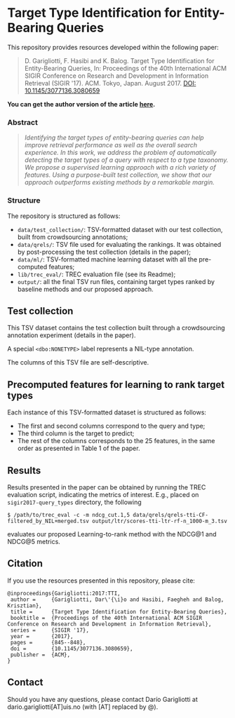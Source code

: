 # Target Type Identification for Entity-Bearing Queries

This repository provides resources developed within the following paper:

> D. Garigliotti, F. Hasibi and K. Balog. Target Type Identification for Entity-Bearing Queries, In: Proceedings of the 40th International ACM SIGIR Conference on Research and Development in Information Retrieval (SIGIR '17). ACM. Tokyo, Japan. August 2017. [DOI: 10.1145/3077136.3080659](https://doi.org/10.1145/3077136.3080659)

**You can get the author version of the article [here](https://arxiv.org/abs/1705.06056).**

### Abstract

> *Identifying the target types of entity-bearing queries can help improve retrieval performance as well as the overall search experience. In this work, we address the problem of automatically detecting the target types of a query with respect to a type taxonomy. We propose a supervised learning approach with a rich variety of features. Using a purpose-built test collection, we show that our approach outperforms existing methods by a remarkable margin.* 


### Structure

The repository is structured as follows:

- `data/test_collection/`: TSV-formatted dataset with our test collection, built from crowdsourcing annotations;
- `data/qrels/`: TSV file used for evaluating the rankings. It was obtained by post-processing the test collection (details in the paper);
- `data/ml/`: TSV-formatted machine learning dataset with all the pre-computed features;
- `lib/trec_eval/`: TREC evaluation file (see its Readme);
- `output/`:  all the final TSV run files, containing target types ranked by baseline methods and our proposed approach.


## Test collection

This TSV dataset contains the test collection built through a crowdsourcing annotation experiment (details in the paper).

A special `<dbo:NONETYPE>` label represents a NIL-type annotation.

The columns of this TSV file are self-descriptive.


## Precomputed features for learning to rank target types

Each instance of this TSV-formatted dataset is structured as follows:

- The first and second columns correspond to the query and type;
- The third column is the target to predict;
- The rest of the columns corresponds to the 25 features, in the same order as presented in Table 1 of the paper.


## Results

Results presented in the paper can be obtained by running the TREC evaluation script, indicating the metrics of interest.
E.g., placed on `sigir2017-query_types` directory, the following
```
$ /path/to/trec_eval -c -m ndcg_cut.1,5 data/qrels/qrels-tti-CF-filtered_by_NIL+merged.tsv output/ltr/scores-tti-ltr-rf-n_1000-m_3.tsv
```
evaluates our proposed Learning-to-rank method with the NDCG@1 and NDCG@5 metrics.


## Citation

If you use the resources presented in this repository, please cite:

```
@inproceedings{Garigliotti:2017:TTI,
 author =     {Garigliotti, Dar\'{\i}o and Hasibi, Faegheh and Balog, Krisztian},
 title =      {Target Type Identification for Entity-Bearing Queries},
 booktitle =  {Proceedings of the 40th International ACM SIGIR Conference on Research and Development in Information Retrieval},
 series =     {SIGIR '17},
 year =       {2017},
 pages =      {845--848},
 doi =        {10.1145/3077136.3080659},
 publisher =  {ACM},
}
```


## Contact

Should you have any questions, please contact Darío Garigliotti at dario.garigliotti[AT]uis.no (with [AT] replaced by @).
